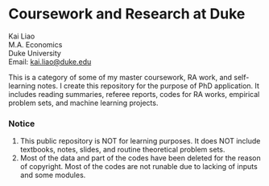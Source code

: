 # Coursework and Research at Duke
Kai Liao  
M.A. Economics  
Duke University  
Email: <kai.liao@duke.edu>

This is a category of some of my master coursework, RA work, and self-learning notes. I create this repository for the purpose of PhD application. It includes reading summaries, referee reports, codes for RA works, empirical problem sets, and machine learning projects.

### Notice

1. This public repository is NOT for learning purposes. It does NOT include textbooks, notes, slides, and routine theoretical problem sets. 
2. Most of the data and part of the codes have been deleted for the reason of copyright. Most of the codes are not runable due to lacking of inputs and some modules.







